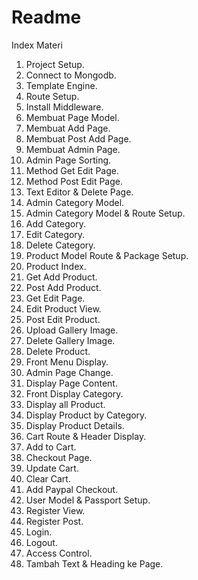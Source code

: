 # Readme

Index Materi

1. Project Setup.
2. Connect to Mongodb.
3. Template Engine.
4. Route Setup.
5. Install Middleware.
6. Membuat Page Model.
7. Membuat Add Page.
8. Membuat Post Add Page.
9. Membuat Admin Page.
10. Admin Page Sorting.
11. Method Get Edit Page.
12. Method Post Edit Page.
13. Text Editor & Delete Page.
14. Admin Category Model.
15. Admin Category Model & Route Setup.
16. Add Category.
17. Edit Category.
18. Delete Category.
19. Product Model Route & Package Setup.
20. Product Index.
21. Get Add Product.
22. Post Add Product.
23. Get Edit Page.
24. Edit Product View.
25. Post Edit Product.
26. Upload Gallery Image.
27. Delete Gallery Image.
28. Delete Product.
29. Front Menu Display.
30. Admin Page Change.
31. Display Page Content.
32. Front Display Category.
33. Display all Product.
34. Display Product by Category.
35. Display Product Details.
36. Cart Route & Header Display.
37. Add to Cart.
38. Checkout Page.
39. Update Cart.
40. Clear Cart.
41. Add Paypal Checkout.
42. User Model & Passport Setup.
43. Register View.
44. Register Post.
45. Login.
46. Logout.
47. Access Control.
48. Tambah Text & Heading ke Page.
